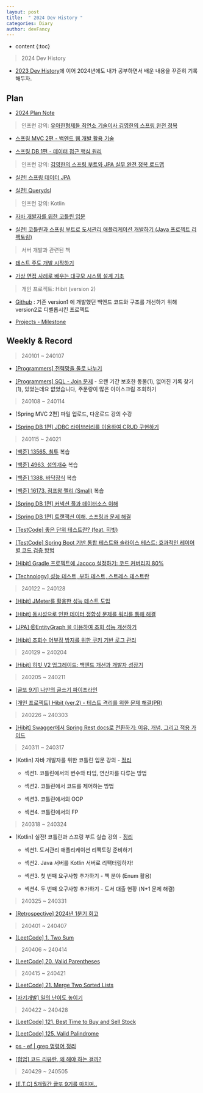 ```yaml
---
layout: post
title:  " 2024 Dev History "
categories: Diary
author: devFancy
---
```

* content
{:toc}

> 2024 Dev History

* [2023 Dev History](https://devfancy.github.io/2023-Diary/)에 이어 2024년에도 내가 공부하면서 배운 내용을 꾸준히 기록해두자.

## Plan

* [2024 Plan Note](https://gist.github.com/devFancy/69dd0f78f039f8ee2fb6fdfde88c959f)

<script src="https://gist.github.com/devFancy/69dd0f78f039f8ee2fb6fdfde88c959f.js"></script>

> 인프런 강의: [우아한형제들 최연소 기술이사 김영한의 스프링 완전 정복](https://www.inflearn.com/roadmaps/373)

* [스프링 MVC 2편 - 백엔드 웹 개발 활용 기술](https://www.inflearn.com/course/스프링-mvc-2/dashboard)

* [스프링 DB 1편 - 데이터 접근 핵심 원리](https://www.inflearn.com/course/스프링-db-1/dashboard)

> 인프런 강의: [김영한의 스프링 부트와 JPA 실무 완전 정복 로드맵](https://www.inflearn.com/roadmaps/149)

* [실전! 스프링 데이터 JPA](https://www.inflearn.com/course/스프링-데이터-JPA/dashboard)

* [실전! Querydsl](https://www.inflearn.com/course/querydsl-실전)

> 인프런 강의: Kotlin

* [자바 개발자를 위한 코틀린 입문](https://www.inflearn.com/course/java-to-kotlin/dashboard)

* [실전! 코틀린과 스프링 부트로 도서관리 애플리케이션 개발하기 (Java 프로젝트 리팩토링)](https://www.inflearn.com/course/java-to-kotlin-2/dashboard)

> 서버 개발과 관련된 책

* [테스트 주도 개발 시작하기](https://product.kyobobook.co.kr/detail/S000001248962)

* [가상 면접 사례로 배우는 대규모 시스템 설계 기초](https://product.kyobobook.co.kr/detail/S000001033116)

> 개인 프로젝트: Hibit (version 2)

* [Github](https://github.com/hibit-team/hibit-backend-improved) : 기존 version1 에 개발했던 백엔드 코드와 구조를 개선하기 위해 version2로 디벨롭시킨 프로젝트

* [Projects - Milestone](https://github.com/hibit-team/hibit-backend-improved/milestones?state=closed)

## Weekly & Record

> 240101 ~ 240107

* [[Programmers] 전력망을 둘로 나누기](https://junyongmoon.notion.site/af1c0d3dfe0a41638a1197f8633cd5e7)

* [[Programmers] SQL - Join 문제](https://devfancy.github.io/SQL-Join/) - 오랜 기간 보호한 동물(1), 없어진 기록 찾기(1), 있었는데요 없었습니다, 주문량이 많은 아이스크림 조회하기

> 240108 ~ 240114

* [Spring MVC 2편] 파일 업로드, 다운로드 강의 수강

* [[Spring DB 1편] JDBC 라이브러리를 이용하여 CRUD 구현하기](https://devfancy.github.io/Spring-DB-JDBC/)

> 240115 ~ 24021

* [[백준] 13565. 침투](https://devfancy.github.io/Algorithm-backjoon-13565/) 복습

* [[백준] 4963. 섬의개수](https://devfancy.github.io/Algorithm-backjoon-4963/) 복습

* [[백준] 1388. 바닥장식](https://devfancy.github.io/Algorithm-backjoon-1388/) 복습

* [[백준] 16173. 점프왕 쩰리 (Small)](https://devfancy.github.io/Algorithm-backjoon-16173/) 복습

* [[Spring DB 1편] 커넥션 풀과 데이터소스 이해](https://devfancy.github.io/Spring-DB-ConnectionPool-DataSource/)

* [[Spring DB 1편] 트랜잭션 이해, 스프링과 문제 해결](https://devfancy.github.io/Spring-DB-Transaction/)

* [[TestCode] 좋은 단위 테스트란? (feat. 히빗)](https://devfancy.github.io/SpringBoot-TestCode-Unit/)

* [[TestCode] Spring Boot 기반 통합 테스트와 슬라이스 테스트: 효과적인 레이어별 코드 검증 방법](https://devfancy.github.io/SpringBoot-TestCode-Integration-Testing/)

* [[Hibit] Gradle 프로젝트에 Jacoco 설정하기: 코드 커버리지 80%](https://devfancy.github.io/SpringBoot-Gradle-Test-Jacoco/)

* [[Technology] 성능 테스트, 부하 테스트, 스트레스 테스트란](https://devfancy.github.io/Technology-Performance-Testing/)

> 240122 ~ 240128

* [[Hibit] JMeter를 활용한 성능 테스트 도입](https://devfancy.github.io/Hibit-Performance-Testing/)

* [[Hibit] 동시성으로 인한 데이터 정합성 문제를 쿼리를 통해 해결](https://devfancy.github.io/Hibit-Concurrency-Problem-Solving/)

* [[JPA] @EntityGraph 을 이용하여 조회 성능 개선하기](https://devfancy.github.io/JPA-EntityGraph/)

* [[Hibit] 조회수 어뷰징 방지를 위한 쿠키 기반 로그 관리](https://devfancy.github.io/Hibit-ViewManager-Abusing/)

> 240129 ~ 240204

* [[Hibit] 히빗 V2 업그레이드: 백엔드 개선과 개발자 성장기](https://devfancy.github.io/Hibit-Retrospective/)

> 240205 ~ 240211

* [[글또 9기] 나만의 글쓰기 파이프라인](https://devfancy.github.io/Technical-Writing-Seminar-Review/)

* [[개인 프로젝트] Hibit (ver.2) - 테스트 격리를 위한 문제 해결(PR)](https://github.com/hibit-team/hibit-backend-improved/pull/56)

> 240226 ~ 240303

* [[Hibit] Swagger에서 Spring Rest docs로 전환하기: 이유, 개념, 그리고 적용 가이드](https://devfancy.github.io/Spring-Rest-Docs/)

> 240311 ~ 240317

* [Kotlin] 자바 개발자를 위한 코틀린 입문 강의 - [정리](https://github.com/devFancy/kotlin-practice/tree/main/java-to-kotlin)

    * 섹션1. 코틀린에서의 변수와 타입, 연산자를 다루는 방법

    * 섹션2. 코틀린에서 코드를 제어하는 방법

    * 섹션3. 코틀린에서의 OOP

    * 섹션4. 코틀린에서의 FP

> 240318 ~ 240324

* [Kotlin] 실전! 코틀린과 스프링 부트 실습 강의 - [정리](https://github.com/devFancy/kotlin-practice/tree/main/library-app)

    * 섹션1. 도서관리 애플리케이션 리팩토링 준비하기

    * 섹션2. Java 서버를 Kotlin 서버로 리팩터링하자!

    * 섹션3. 첫 번째 요구사항 추가하기 - 책 분야 (Enum 활용)

    * 섹션4. 두 번째 요구사항 추가하기 - 도서 대출 현황 (N+1 문제 해결)

> 240325 ~ 240331

* [[Retrospective] 2024년 1분기 회고](https://devfancy.github.io/2024-1-Retrospective/#next-plan)

> 240401 ~ 240407

* [[LeetCode] 1. Two Sum](https://github.com/devFancy/LeetCode/commit/54272dcadda9ca64ff1eb88440e4cf11e6523a03)

> 240406 ~ 240414

* [[LeetCode] 20. Valid Parentheses](https://github.com/devFancy/LeetCode/commit/80fffd70e27adccc4aa9459fa29d686a11083da0)

> 240415 ~ 240421

* [[LeetCode] 21. Merge Two Sorted Lists](https://github.com/devFancy/LeetCode/commit/9a8e67636f06feff75ae1c4bf483cea226564146)

* [[자기개발] 일의 난이도 높이기](https://github.com/devFancy/memo/blob/main/etc/increase-the-difficulty-level-of-a-task.md)

> 240422 ~ 240428

* [[LeetCode] 121. Best Time to Buy and Sell Stock](https://github.com/devFancy/LeetCode/commit/250fa6c34ae4d3f56711be54c138edcff99d23ee)

* [[LeetCode] 125. Valid Palindrome](https://github.com/devFancy/LeetCode/commit/dfda4c7b06b953e21f30960ab6b348c3c785b296)

* [ps - ef | grep 명령어 정리](https://github.com/devFancy/memo/blob/main/network/linux-ps-ef-grep.md)

* [[협업] 코드 리뷰란, 왜 해야 하는 걸까?](https://github.com/devFancy/memo/blob/main/etc/code-review.md)

> 240429 ~ 240505

* [[E.T.C] 5개월간 글또 9기를 마치며..](https://devfancy.github.io/geultto-9th-review/)